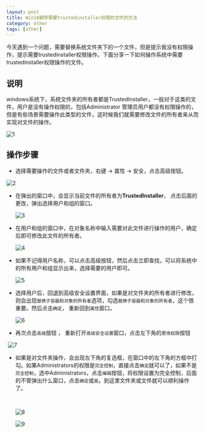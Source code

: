 ```yaml
---
layout: post
title: Win10删除需要trustedinstaller权限的文件的方法
category: other
tags: [other]
---
```


今天遇到一个问题，需要替换系统文件夹下的一个文件，但是提示我没有权限操作，提示需要trustedinstaller权限操作。下面分享一下如何操作系统中需要trustedinstaller权限操作的文件。

## 说明

windows系统下，系统文件夹的所有者都是TrustedInstaller，一般对于这类的文件，用户是没有操作权限的，包括Administrator 管理员用户都没有权限操作的，但是有些场景需要操作此类型的文件，这时候我们就需要修改文件的所有者来从而实现对文件的操作。

 ![1](https://ldmyown.github.io\assets\images\2019\win10\1.png)



## 操作步骤

- 选择需要操作的文件或者文件夹，右键 -> 属性 -> 安全，点击高级按钮。

 ![2](https://ldmyown.github.io\assets\images\2019\win10\2.png)



- 在弹出的窗口中，会显示当前文件的所有者为**TrustedInstaller**， 点击后面的更改，弹出选择用户和组的窗口。

    ![3](https://ldmyown.github.io\assets\images\2019\win10\3.png)



- 在用户和组的窗口中，在对象名称中输入需要对此文件进行操作的用户，确定后即可修改此文件的所有者。

   ![4](https://ldmyown.github.io\assets\images\2019\win10\4.png)


- 如果不记得用户名称，可以点击高级按钮，然后点击立即查找，可以将系统中的所有用户和组显示出来，选择需要的用户即可。

   ![5](https://ldmyown.github.io\assets\images\2019\win10\5.png)


- 选择用户后，回退到高级安全设置界面，如果是对文件夹的所有者进行修改，则会出现```替换子容器和对象的所有者```选项，勾选```替换子容器和对象的所有者```，这个很重要。然后点击```确定```， 重新回到```属性```窗口。

   ![6](https://ldmyown.github.io\assets\images\2019\win10\6.png)


- 再次点击```高级```按钮 ， 重新打开```高级安全设置```窗口，点击左下角的```更改权限```按钮

​	 ![7](https://ldmyown.github.io\assets\images\2019\win10\7.png)

- 如果是对文件夹操作，会出现左下角的复选框，在窗口中的左下角的方框中打勾。如果Administrators的权限是```完全控制```，直接点击```确定```就可以了，如果不是```完全控制```，选中Administrators，点击```编辑```按钮，将权限设置为完全控制，后面的不管弹出什么窗口，点击```确定```或```是```。到这里文件夹或文件就可以顺利操作了。

  ​

  ![8](https://ldmyown.github.io\assets\images\2019\win10\8.png)

   ![9](https://ldmyown.github.io\assets\images\2019\win10\9.png)





